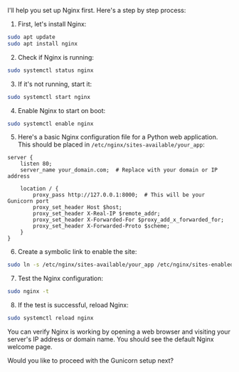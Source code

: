 I'll help you set up Nginx first. Here's a step by step process:

1. First, let's install Nginx:
```bash
sudo apt update
sudo apt install nginx
```

2. Check if Nginx is running:
```bash
sudo systemctl status nginx
```

3. If it's not running, start it:
```bash
sudo systemctl start nginx
```

4. Enable Nginx to start on boot:
```bash
sudo systemctl enable nginx
```

5. Here's a basic Nginx configuration file for a Python web application. This should be placed in `/etc/nginx/sites-available/your_app`:
```nginx
server {
    listen 80;
    server_name your_domain.com;  # Replace with your domain or IP address

    location / {
        proxy_pass http://127.0.0.1:8000;  # This will be your Gunicorn port
        proxy_set_header Host $host;
        proxy_set_header X-Real-IP $remote_addr;
        proxy_set_header X-Forwarded-For $proxy_add_x_forwarded_for;
        proxy_set_header X-Forwarded-Proto $scheme;
    }
}
```

6. Create a symbolic link to enable the site:
```bash
sudo ln -s /etc/nginx/sites-available/your_app /etc/nginx/sites-enabled/
```

7. Test the Nginx configuration:
```bash
sudo nginx -t
```

8. If the test is successful, reload Nginx:
```bash
sudo systemctl reload nginx
```

You can verify Nginx is working by opening a web browser and visiting your server's IP address or domain name. You should see the default Nginx welcome page.

Would you like to proceed with the Gunicorn setup next?